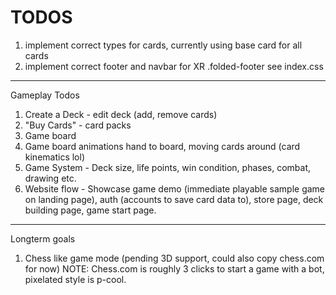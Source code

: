 # TODOS

1. implement correct types for cards, currently using base card for all cards
2. implement correct footer and navbar for XR .folded-footer see index.css

---

Gameplay Todos

1.  Create a Deck - edit deck (add, remove cards)
2.  "Buy Cards" - card packs
3.  Game board
4.  Game board animations hand to board, moving cards around (card kinematics lol)
5.  Game System - Deck size, life points, win condition, phases, combat, drawing etc.
6.  Website flow - Showcase game demo (immediate playable sample game on landing page), auth (accounts to save card data to), store page, deck building page, game start page.

---

Longterm goals

1. Chess like game mode (pending 3D support, could also copy chess.com for now)
   NOTE: Chess.com is roughly 3 clicks to start a game with a bot, pixelated style is p-cool.
